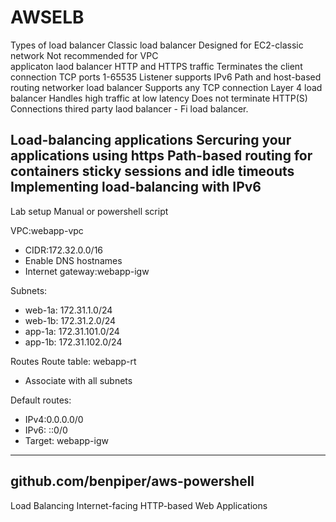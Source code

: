 # AWSELB
Types of load balancer
   Classic load balancer
     Designed for EC2-classic network
     Not recommended for VPC       
   applicaton laod balancer
     HTTP and HTTPS traffic
     Terminates the client connection
     TCP ports 1-65535
     Listener supports IPv6
     Path and host-based routing
   networker load balancer
     Supports any TCP connection
     Layer 4 load balancer
     Handles high traffic at low latency 
     Does not terminate HTTP(S) Connections 
   thired party laod balancer - Fi load balancer.
   
Load-balancing applications
Sercuring your applications using https
Path-based routing for containers
sticky sessions and idle timeouts
Implementing load-balancing with IPv6
-----------------------------------------------

Lab setup
Manual or powershell script 

VPC:webapp-vpc
   - CIDR:172.32.0.0/16
   - Enable DNS hostnames
   - Internet gateway:webapp-igw

Subnets:
   - web-1a: 172.31.1.0/24
   - web-1b: 172.31.2.0/24
   - app-1a: 172.31.101.0/24
   - app-1b: 172.31.102.0/24
  
Routes
Route table: webapp-rt
   - Associate with all subnets

Default routes:
   - IPv4:0.0.0.0/0
   - IPv6: ::0/0
   - Target: webapp-igw
---------------------------------------------
github.com/benpiper/aws-powershell
---------------------------------------------

Load Balancing Internet-facing HTTP-based Web Applications

